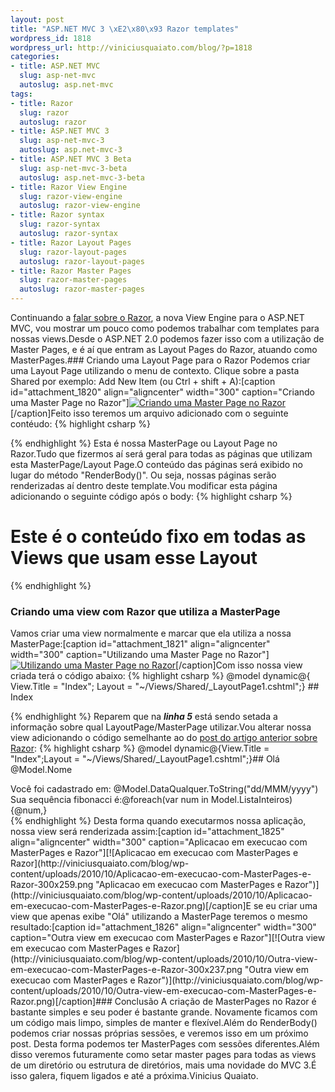 ```yaml
--- 
layout: post
title: "ASP.NET MVC 3 \xE2\x80\x93 Razor templates"
wordpress_id: 1818
wordpress_url: http://viniciusquaiato.com/blog/?p=1818
categories: 
- title: ASP.NET MVC
  slug: asp-net-mvc
  autoslug: asp.net-mvc
tags: 
- title: Razor
  slug: razor
  autoslug: razor
- title: ASP.NET MVC 3
  slug: asp-net-mvc-3
  autoslug: asp.net-mvc-3
- title: ASP.NET MVC 3 Beta
  slug: asp-net-mvc-3-beta
  autoslug: asp.net-mvc-3-beta
- title: Razor View Engine
  slug: razor-view-engine
  autoslug: razor-view-engine
- title: Razor syntax
  slug: razor-syntax
  autoslug: razor-syntax
- title: Razor Layout Pages
  slug: razor-layout-pages
  autoslug: razor-layout-pages
- title: Razor Master Pages
  slug: razor-master-pages
  autoslug: razor-master-pages
---
```

Continuando a [falar sobre o Razor](http://viniciusquaiato.com/blog/asp-net-mvc-3-razor-view-engine/), a nova View Engine para o ASP.NET MVC, vou mostrar um pouco como podemos trabalhar com templates para nossas views.Desde o ASP.NET 2.0 podemos fazer isso com a utilização de Master Pages, e é aí que entram as Layout Pages do Razor, atuando como MasterPages.### Criando uma Layout Page para o Razor
Podemos criar uma Layout Page utilizando o menu de contexto. Clique sobre a pasta Shared por exemplo: Add New Item (ou Ctrl + shift + A):[caption id="attachment_1820" align="aligncenter" width="300" caption="Criando uma Master Page no Razor"][![Criando uma Master Page no Razor](http://viniciusquaiato.com/blog/wp-content/uploads/2010/10/Criando-uma-Master-Page-no-Razor-300x190.png "Criando uma Master Page no Razor")](http://viniciusquaiato.com/blog/wp-content/uploads/2010/10/Criando-uma-Master-Page-no-Razor.png)[/caption]Feito isso teremos um arquivo adicionado com o seguinte contéudo:
{% highlight csharp %}

{% endhighlight %}
Esta é nossa MasterPage ou Layout Page no Razor.Tudo que fizermos aí será geral para todas as páginas que utilizam esta MasterPage/Layout Page.O conteúdo das páginas será exibido no lugar do método "RenderBody()". Ou seja, nossas páginas serão renderizadas aí dentro deste template.Vou modificar esta página adicionando o seguinte código após o body:
{% highlight csharp %}
# Este é o conteúdo fixo em todas as Views que usam esse Layout

{% endhighlight %}
### Criando uma view com Razor que utiliza a MasterPage
Vamos criar uma view normalmente e marcar que ela utiliza a nossa MasterPage:[caption id="attachment_1821" align="aligncenter" width="300" caption="Utilizando uma Master Page no Razor"][![Utilizando uma Master Page no Razor](http://viniciusquaiato.com/blog/wp-content/uploads/2010/10/Utilizando-uma-Master-Page-no-Razor-300x118.png "Utilizando uma Master Page no Razor")](http://viniciusquaiato.com/blog/wp-content/uploads/2010/10/Utilizando-uma-Master-Page-no-Razor.png)[/caption]Com isso nossa view criada terá o código abaixo:
{% highlight csharp %}
@model dynamic@{    View.Title = "Index";    Layout = "~/Views/Shared/_LayoutPage1.cshtml";}    ## Index

{% endhighlight %}
Reparem que na **_linha 5_** está sendo setada a informação sobre qual LayoutPage/MasterPage utilizar.Vou alterar nossa view adicionando o código semelhante ao do [post do artigo anterior sobre Razor](http://viniciusquaiato.com/blog/asp-net-mvc-3-razor-view-engine/):
{% highlight csharp %}
@model dynamic@{View.Title = "Index";Layout = "~/Views/Shared/_LayoutPage1.cshtml";}## Olá @Model.Nome
<div>
Você foi cadastrado em: @Model.DataQualquer.ToString("dd/MMM/yyyy")
Sua sequência fibonacci é:@foreach(var num in Model.ListaInteiros){<span>@num,</span>}</div>
{% endhighlight %}
Desta forma quando executarmos nossa aplicação, nossa view será renderizada assim:[caption id="attachment_1825" align="aligncenter" width="300" caption="Aplicacao em execucao com MasterPages e Razor"][![Aplicacao em execucao com MasterPages e Razor](http://viniciusquaiato.com/blog/wp-content/uploads/2010/10/Aplicacao-em-execucao-com-MasterPages-e-Razor-300x259.png "Aplicacao em execucao com MasterPages e Razor")](http://viniciusquaiato.com/blog/wp-content/uploads/2010/10/Aplicacao-em-execucao-com-MasterPages-e-Razor.png)[/caption]E se eu criar uma view que apenas exibe "Olá" utilizando a MasterPage teremos o mesmo resultado:[caption id="attachment_1826" align="aligncenter" width="300" caption="Outra view em execucao com MasterPages e Razor"][![Outra view em execucao com MasterPages e Razor](http://viniciusquaiato.com/blog/wp-content/uploads/2010/10/Outra-view-em-execucao-com-MasterPages-e-Razor-300x237.png "Outra view em execucao com MasterPages e Razor")](http://viniciusquaiato.com/blog/wp-content/uploads/2010/10/Outra-view-em-execucao-com-MasterPages-e-Razor.png)[/caption]### Conclusão
A criação de MasterPages no Razor é bastante simples e seu poder é bastante grande. Novamente ficamos com um código mais limpo, simples de manter e flexível.Além do RenderBody() podemos criar nossas próprias sessões, e veremos isso em um próximo post. Desta forma podemos ter MasterPages com sessões diferentes.Além disso veremos futuramente como setar master pages para todas as views de um diretório ou estrutura de diretórios, mais uma novidade do MVC 3.É isso galera, fiquem ligados e até a próxima.Vinicius Quaiato.
